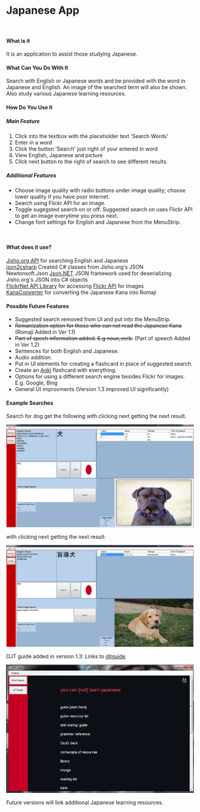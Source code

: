 ﻿# Japanese App  
<br>

#### What is it
It is an application to assist those studying Japanese.
<br>

#### What Can You Do With It
Search with English or Japanese words and be provided with the word in Japanese and English.
An image of the searched term will also be shown. 
<br>
Also study various Japanese learning resources.

#### How Do You Use It

##### Main Feature

1. Click into the textbox with the placeholder text 'Search Words'
2. Enter in a word
3. Click the button 'Search' just right of your entered in word
4. View English, Japanese and picture
4. Click next button to the right of search to see different results.

##### Additional Features
* Choose image quality with radio buttons under image quality; choose lower quality if you have poor internet.
* Search using Flickr API for an image.
* Toggle sugegsted search on or off. Suggested search on uses Flickr API to get an image everytime you press next.
* Change font settings for English and Japanese from the MenuStrip.
<br>

#### What does it use?
[Jisho.org API](https://jisho.org/forum/54fefc1f6e73340b1f160000-is-there-any-kind-of-search-api) for searching English and Japanese
<br>
[json2csharp](http://json2csharp.com/) Created C# classes from Jisho.org's JSON
<br>
Newtonsoft.Json [Json.NET](https://www.newtonsoft.com/json) JSON framework used for deserializing Jisho.org's JSON into C# objects 
<br>
[FlickrNet API Library](https://archive.codeplex.com/?p=flickrnet) for accessing [Flickr API](https://www.flickr.com/services/api/) for images
<br>
[KanaConverter](https://github.com/pilotMike/KanaConverter) for converting the Japanese Kana into Romaji


#### Possible Future Features

* Suggested search removed from UI and put into the MenuStrip. 
* ~~Romanization option for those who can not read the Japanese Kana~~ (Romaji Added in Ver 1.1)
* ~~Part of spech information added. E.g noun,verb.~~ (Part of speech Added in Ver 1.2)
* Sentences for both English and Japanese. 
* Audio addition.
* Put in UI elements for creating a flashcard in place of suggested search. 
* Create an [Anki](https://github.com/dae/anki) flashcard with everything.
* Options for using a different search engine besides Flickr for images. E.g. Google, Bing
* General UI improvments (Version 1.3 improved UI significantly)

#### Example Searches
Search for dog get the following with clicking next getting the next result.

![dogExample1.png](https://github.com/LukeAnderson/JapaneseApp/raw/master/Resources/dogExample1.png)

with clicking next getting the next result:

![dogExample2.png](https://github.com/LukeAnderson/JapaneseApp/raw/master/Resources/dogExample2.png)



DJT guide added in version 1.3: Links to [djtguide](https://djtguide.neocities.org/)

![DJT Guide Example](https://github.com/LukeAnderson/JapaneseApp/raw/master/Resources/djtGuideExample.png)

Future versions will link additional Japanese learning resources.